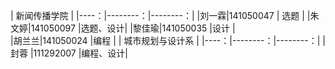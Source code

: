 |       新闻传播学院         |
|----：|--------：|--------：|
|刘一霖|141050047 | 选题     |
|朱文婷|141050097 |选题、设计|
|黎佳瑜|141050035 |设计      |  
|胡兰兰|141050024 |编程      |
|      城市规划与设计系      |
|----：|--------：|--------：|
|封蓉  |111292007 |编程、设计|          
